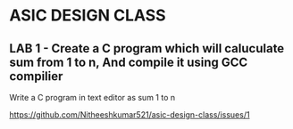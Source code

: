 # ASIC DESIGN CLASS

## LAB 1 - Create a C program which will caluculate sum from 1 to n, And compile it using GCC compilier

Write a C program in text editor as sum 1 to n 

https://github.com/Nitheeshkumar521/asic-design-class/issues/1

